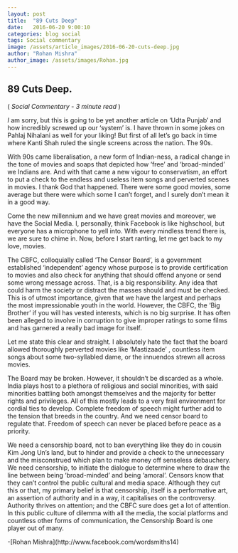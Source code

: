```yaml
---
layout: post
title:  "89 Cuts Deep"
date:   2016-06-20 9:00:10
categories: blog social
tags: Social commentary
image: /assets/article_images/2016-06-20-cuts-deep.jpg
author: "Rohan Mishra"
author_image: /assets/images/Rohan.jpg
---
```


<h2> 89 Cuts Deep.</h2>
( <i>Social Commentary - 3 minute read </i> ) <br>
<p><i> I </i> am sorry, but this is going to be yet another article on ‘Udta Punjab’ and how incredibly screwed up our ‘system’ is. I have thrown in some jokes on Pahlaj Nihalani as well for your liking! But first of all let’s go back in time where Kanti Shah ruled the single screens across the nation. The 90s.</p>
<p>With 90s came liberalisation, a new form of Indian-ness, a radical change in the tone of movies and soaps that depicted how ‘free’ and ‘broad-minded’ we Indians are. And with that came a new vigour to conservatism, an effort to put a check to the endless and useless item songs and perverted scenes in movies. I thank God that happened. There were some good movies, some average but there were which some I can’t forget, and I surely don’t mean it in a good way.</p>
<p>Come the new millennium and we have great movies and moreover, we have the Social Media. I, personally, think Facebook is like highschool, but everyone has a microphone to yell into. With every mindless trend there is, we are sure to chime in. Now, before I start ranting, let me get back to my love, movies.</p>
<p>The CBFC, colloquially called ‘The Censor Board’, is a government established ‘independent’ agency whose purpose is to provide certification to movies and also check for anything that should offend anyone or send some wrong message across. That, is a big responsibility. Any idea that could harm the society or distract the masses should and must be checked. This is of utmost importance, given that we have the largest and perhaps the most impressionable youth in the world. However, the CBFC, the ‘Big Brother’ if you will has vested interests, which is no big surprise. It has often been alleged to involve in corruption to give improper ratings to some films and has garnered a really bad image for itself.</p>
<p>Let me state this clear and straight. I absolutely hate the fact that the board allowed thoroughly perverted movies like ‘Mastizaade’ , countless item songs about some two-syllabled dame, or the innuendos strewn all across movies.</p>
<p>The Board may be broken. However, it shouldn’t be discarded as a whole. India plays host to a plethora of religious and social minorities, with said minorities battling both amongst themselves and the majority for better rights and privileges. All of this mostly leads to a very frail environment for cordial ties to develop. Complete freedom of speech might further add to the tension that breeds in the country. And we need censor board to regulate that. Freedom of speech can never be placed before peace as a priority.</p>

<p>We need a censorship board, not to ban everything like they do in cousin Kim Jong Un’s land, but to hinder and provide a check to the unnecessary and the misconstrued which plan to make money off senseless debauchery. We need censorship, to initiate the dialogue to determine where to draw the line between being ‘broad-minded’ and being ‘amoral’.
Censors know that they can’t control the public cultural and media space. Although they cut this or that, my primary belief is that censorship, itself is a performative art, an assertion of authority and in a way, it capitalises on the controversy. Authority thrives on attention; and the CBFC sure does get a lot of attention. In this public culture of dilemma with all the media, the social platforms and countless other forms of communication, the Censorship Board is one player out of many.</p>
-[Rohan Mishra](http://www.facebook.com/wordsmiths14)